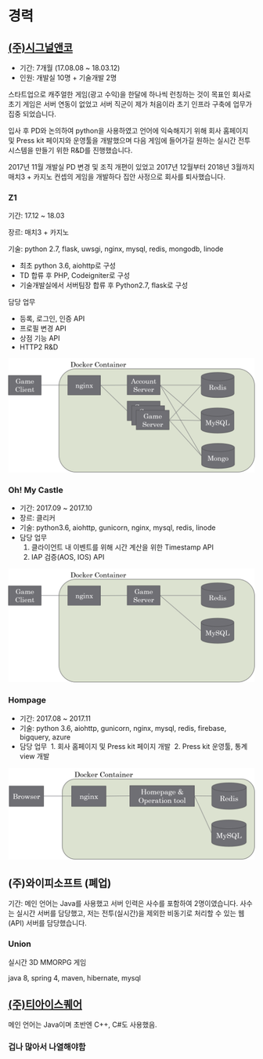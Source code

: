 # 경력
## [(주)시그널앤코](http://signalnco.com/)
* 기간: 7개월 (17.08.08 ~ 18.03.12)
* 인원: 개발실 10명 + 기술개발 2명

스타트업으로 캐주얼한 게임(광고 수익)을 한달에 하나씩 런칭하는 것이 목표인 회사로 초기 게임은 서버 연동이 없었고 서버 직군이 제가 처음이라 초기 인프라 구축에 업무가 집중 되었습니다.

입사 후 PD와 논의하여 python을 사용하였고 언어에 익숙해지기 위해 회사 홈페이지 및 Press kit 페이지와 운영툴을 개발했으며
다음 게임에 들어가길 원하는 실시간 전투 시스템을 만들기 위한 R&D를 진행했습니다.

2017년 11월 개발실 PD 변경 및 조직 개편이 있었고 2017년 12월부터 2018년 3월까지 매치3 + 카지노 컨셉의 게임을 개발하다 집안 사정으로 회사를 퇴사했습니다.

### Z1
기간: 17.12 ~ 18.03

장르: 매치3 + 카지노

기술: python 2.7, flask, uwsgi, nginx, mysql, redis, mongodb, linode
* 최초 python 3.6, aiohttp로 구성
* TD 합류 후 PHP, Codeigniter로 구성
* 기술개발실에서 서버팀장 합류 후 Python2.7, flask로 구성
 
담당 업무
* 등록, 로그인, 인증 API
* 프로필 변경 API
* 상점 기능 API
* HTTP2 R&D
 
![서버 구성](/resume/z1.png)

### Oh! My Castle
* 기간: 2017.09 ~ 2017.10
* 장르: 클리커
* 기술: python3.6, aiohttp, gunicorn, nginx, mysql, redis, linode
* 담당 업무
  1. 클라이언트 내 이벤트를 위해 시간 계산을 위한 Timestamp API
  2. IAP 검증(AOS, IOS) API
 
![서버 구성](/resume/castle.png)

### Hompage
* 기간: 2017.08 ~ 2017.11
* 기술: python 3.6, aiohttp, gunicorn, nginx, mysql, redis, firebase, bigquery, azure
* 담당 업무
  1. 회사 홈페이지 및 Press kit 페이지 개발
  2. Press kit 운영툴, 통계 view 개발
  
  
![서버 구성](/resume/homepage.png)

## (주)와이피소프트 (폐업)
기간:
메인 언어는 Java를 사용했고 서버 인력은 사수를 포함하여 2명이였습니다.
사수는 실시간 서버를 담당했고, 저는 전투(실시간)을 제외한 비동기로 처리할 수 있는 웹(API) 서버를 담당했습니다.

### Union
실시간 3D MMORPG 게임

java 8, spring 4, maven, hibernate, mysql

## [(주)티아이스퀘어](http://tisquare.com/)
메인 언어는 Java이며 초반엔 C++, C#도 사용했음.
### 겁나 많아서 나열해야함
